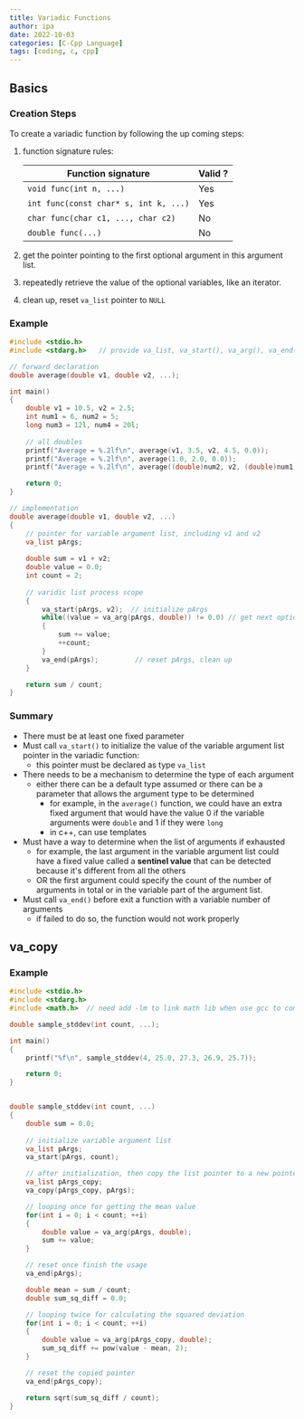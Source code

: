 ```yaml
---
title: Variadic Functions
author: ipa
date: 2022-10-03
categories: [C-Cpp Language]
tags: [coding, c, cpp]
---
```


## Basics

### Creation Steps

To create a variadic function by following the up coming steps:

1. function signature rules: 

   | Function signature                    | Valid ? |
   | ------------------------------------- | ------- |
   | `void func(int n, ...)`               | Yes     |
   | `int func(const char* s, int k, ...)` | Yes     |
   | `char func(char c1, ..., char c2)`    | No      |
   | `double func(...)`                    | No      |

2. get the pointer pointing to the first optional argument in this argument list.

3. repeatedly retrieve the value of the optional variables, like an iterator.

4. clean up, reset `va_list` pointer to `NULL`

### Example

```c
#include <stdio.h>
#include <stdarg.h>   // provide va_list, va_start(), va_arg(), va_end()... macros

// forward declaration
double average(double v1, double v2, ...);

int main()
{
    double v1 = 10.5, v2 = 2.5;
    int num1 = 6, num2 = 5;
    long num3 = 12l, num4 = 20l;
    
    // all doubles
    printf("Average = %.2lf\n", average(v1, 3.5, v2, 4.5, 0.0));
    printf("Average = %.2lf\n", average(1.0, 2.0, 0.0));
    printf("Average = %.2lf\n", average((double)num2, v2, (double)num1, (double)num3, (double)num4, 0.0));

    return 0;
}

// implementation
double average(double v1, double v2, ...)
{
    // pointer for variable argument list, including v1 and v2
    va_list pArgs;
    
    double sum = v1 + v2;
    double value = 0.0;
    int count = 2;
    
    // varidic list process scope
    {
        va_start(pArgs, v2);  // initialize pArgs
        while((value = va_arg(pArgs, double)) != 0.0) // get next optional argument value
        {
            sum += value;
            ++count;
        }
        va_end(pArgs);         // reset pArgs, clean up
    }

    return sum / count;
}
```

### Summary

- There must be at least one fixed parameter
- Must call `va_start()` to initialize the value of the variable argument list pointer in the variadic function:
  - this pointer must be declared as type `va_list`
- There needs to be a mechanism to determine the type of each argument
  - either there can be a default type assumed or there can be a parameter that allows the argument type to be determined
    - for example, in the `average()` function, we could have an extra fixed argument that would have the value 0 if the variable arguments were `double` and 1 if they were `long`
    - in c++, can use templates
- Must have a way to determine when the list of arguments if exhausted
  - for example, the last argument in the variable argument list could have a fixed value called a **sentinel value** that can be detected because it's different from all the others
  - OR the first argument could specify the count of the number of arguments in total or in the variable part of the argument list. 
- Must call `va_end()` before exit a function with a variable number of arguments
  - if failed to do so, the function would not work properly

## va_copy

### Example

```c
#include <stdio.h>
#include <stdarg.h>
#include <math.h>  // need add -lm to link math lib when use gcc to compile

double sample_stddev(int count, ...);

int main()
{
    printf("%f\n", sample_stddev(4, 25.0, 27.3, 26.9, 25.7));

    return 0;
}


double sample_stddev(int count, ...)
{
    double sum = 0.0;
    
    // initialize variable argument list
    va_list pArgs;
    va_start(pArgs, count);

    // after initialization, then copy the list pointer to a new pointer
    va_list pArgs_copy;
    va_copy(pArgs_copy, pArgs);

    // looping once for getting the mean value
    for(int i = 0; i < count; ++i)
    {
        double value = va_arg(pArgs, double);
        sum += value;
    }

    // reset once finish the usage
    va_end(pArgs);

    double mean = sum / count;
    double sum_sq_diff = 0.0;

    // looping twice for calculating the squared deviation
    for(int i = 0; i < count; ++i)
    {
        double value = va_arg(pArgs_copy, double);
        sum_sq_diff += pow(value - mean, 2);
    }

    // reset the copied pointer
    va_end(pArgs_copy);

    return sqrt(sum_sq_diff / count);
}
```
